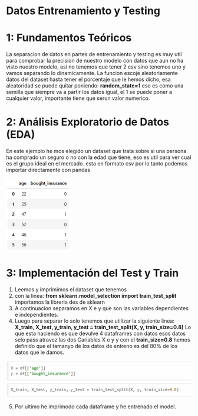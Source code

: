 # Datos Entrenamiento y Testing

# 1: Fundamentos Teóricos
La separacion de datos en partes de entrenamiento y testing es muy util para comprobar la precision de nuestro modelo con datos que aun no ha visto nuestro modelo, asi no tenemos que tener 2 csv sino tenemos uno y vamos separando lo dinamicamente.
La funcion escoje aleatoriamente datos del dataset hasta tener el porcentaje que le hemos dicho, esa aleatoridad se puede quitar poniendo:  **random_state=1** eso es como una semilla que siempre va a partir los datos igual, el 1 se puede poner a cualquier valor, importante tiene que serun valor numerico.

# 2: Análisis Exploratorio de Datos (EDA)
En este ejemplo he mos elegido un dataset que trata sobre si una persona ha comprado un seguro o no con la edad que tiene, eso es util para ver cual es el grupo ideal en el mercado.
esta en formato csv por lo tanto podemos importar directamente con pandas

![Data img](https://github.com/AntFri/SAA/blob/main/Tecnicas/Datos%20Entrenamiento%20y%20test/msedge_aJBVLyFv27.png)


# 3: Implementación del Test y Train
1. Leemos y imprimimos el dataset que tenemos
2. con la linea: **from sklearn.model_selection import train_test_split** importamos la libreria des de sklearn
3. A continuacion separamos en X e y que son las variables dependientes e independientes.
4. Luego para separar lo solo tenemos que utilizar la siguiente linea: **X_train, X_test, y_train, y_test = train_test_split(X, y, train_size=0.8)** Lo que esta haciendo es que devulve 4 dataframes con datos esos datos selo pass atravez las dos Cariables X e y y con el **train_size=0.8** hemos definido que el tamanyo de los datos de entreno es del 80% de los datos que le damos.

![BIld](https://github.com/AntFri/SAA/blob/main/Tecnicas/Datos%20Entrenamiento%20y%20test/msedge_mNc9Dj0ANy.png)

5. Por ultimo he imprimodo cada dataframe y he entrenado el model.
